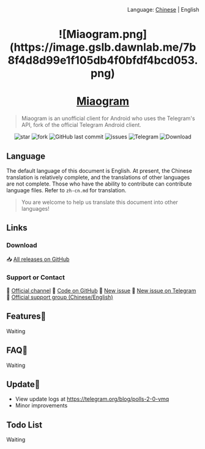 <div align="right">Language: <a title="Chinese" href="https://miaogram.github.io/Miaogram/zh-cn.html">Chinese</a> | English </div>
<link rel="shortcut icon" href="favicon.ico">
<h1 align="center">![Miaogram.png](https://image.gslb.dawnlab.me/7b8f4d8d99e1f105db4f0bfdf4bcd053.png)</h1>
<h1 align="center"><a href="https://miaogram.github.io/Miaogram/" target="_blank">Miaogram</a></h1>

> Miaogram is an unofficial client for Android who uses the Telegram's API, fork of the official Telegram Android client.

<p align="center">
<img alt="star" src="https://img.shields.io/github/stars/Miaogram/Miaogram.svg"/>
<img alt="fork" src="https://img.shields.io/github/forks/Miaogram/Miaogram.svg"/>
<img alt="GitHub last commit" src="https://img.shields.io/github/last-commit/Miaogram/Miaogram.svg?label=commits">
<img alt="issues" src="https://img.shields.io/github/issues/Miaogram/Miaogram.svg"/>
<img alt="Telegram" src="https://img.shields.io/badge/Telegram-blue.svg"/>
<img alt="Download" src="https://img.shields.io/badge/download-29.9KB-brightgreen.svg"/>
</p>

## Language

The default language of this document is English. At present, the Chinese translation is relatively complete, and the translations of other languages are not complete. Those who have the ability to contribute can contribute language files. Refer to `zh-cn.md` for translation.

> You are welcome to help us translate this document into other languages!

## Links

### Download

📥 [All releases on GitHub](https://github.com/Miaogram/Miaogram/releases)

### Support or Contact

📢 [Official channel](https://t.me/Miaogram)
📝 [Code on GitHub](https://github.com/Miaogram/Miaogram/)
🐛 [New issue](https://github.com/Miaogram/Miaogram/issues)
🐛 [New issue on Telegram](https://github.com/Miaogram/Miaogram/issues)
🚩 [Official support group (Chinese/English)](https://miaocn.wodemo.net/joingram)

## Features📡

Waiting

## FAQ🎐

Waiting

## Update🔌

- View update logs at https://telegram.org/blog/polls-2-0-vmq
- Minor improvements

## Todo List

Waiting
